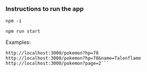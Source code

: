 ### Instructions to run the app

```npm -i```

```npm run start```

Examples:

```localhost:3000/pokemon?name=Bulbasaur
http://localhost:3000/pokemon?hp=78
http://localhost:3000/pokemon?hp=78&name=Talonflame
http://localhost:3000/pokemon?page=2```